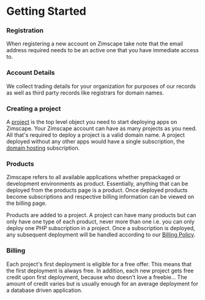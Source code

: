 # Getting Started

### Registration

When registering a new account on Zimscape take note that the email address required needs to be an active 
one that you have immediate access to.

### Account Details

We collect trading details for your organization for purposes of our records as well as third party 
records like registrars for domain names.

### Creating a project

A [project](architecture/projects.md) is the top level object you need to start deploying apps on 
Zimscape. Your Zimscape account can have as many projects as you need. All that's required to deploy a 
project is a valid domain name. A project deployed without any other
apps would have a single subscription, the [domain hosting](products/domains.md) subscription.

### Products

Zimscape refers to all available applications whether prepackaged or development environments as product.
Essentially, anything that can be deployed from the products page is a product. Once deployed products become
subscriptions and respective billing information can be viewed on the billing page.

Products are added to a project. A project can have many products but can only have one type of each product, 
never more than one i.e. you can only deploy one PHP subscription in a project. Once a subscription is 
deployed, any subsequent deployment will be handled according to our [Billing Policy](billing.md).

### Billing

Each project's first deployment is eligible for a free offer. This means that the first deployment is always
free. In addition, each new project gets free credit upon first deployment, because who doesn't love a freebie... 
The amount of credit varies but is usually enough for an average deployment for a database driven application.


